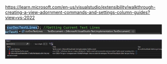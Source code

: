 


https://learn.microsoft.com/en-us/visualstudio/extensibility/walkthrough-creating-a-view-adornment-commands-and-settings-column-guides?view=vs-2022


![Text Doc1](./images/50TextDocument50.jpg)



![Text Doc2](./images/50TextDocument51.jpg)
